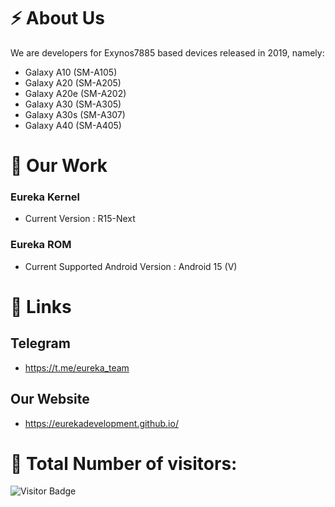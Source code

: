 # ⚡ About Us

We are developers for Exynos7885 based devices released in 2019, namely:

- Galaxy A10 (SM-A105)
- Galaxy A20 (SM-A205)
- Galaxy A20e (SM-A202)
- Galaxy A30 (SM-A305)
- Galaxy A30s (SM-A307)
- Galaxy A40 (SM-A405)

# 🔭 Our Work

### Eureka Kernel
- Current Version : R15-Next

### Eureka ROM
- Current Supported Android Version : Android 15 (V)

# 🔗 Links

## Telegram
- https://t.me/eureka_team

## Our Website
- https://eurekadevelopment.github.io/

# 🤔 Total Number of visitors:
![Visitor Badge](https://visitor-badge.laobi.icu/badge?page_id=eurekadevelopment)
